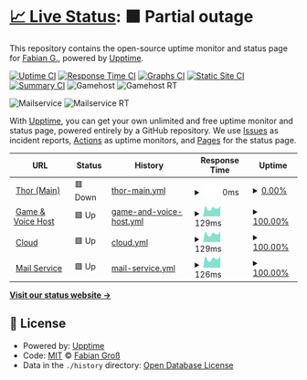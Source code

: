 # [📈 Live Status](https://status.fgross.cloud): <!--live status--> **🟧 Partial outage**

This repository contains the open-source uptime monitor and status page for [Fabian G.](mgservers.xyz), powered by [Upptime](https://github.com/upptime/upptime).

[![Uptime CI](https://github.com/fbigrs/status.fgross.cloud/workflows/Uptime%20CI/badge.svg)](https://github.com/fbigrs/status.fgross.cloud/actions?query=workflow%3A%22Uptime+CI%22)
[![Response Time CI](https://github.com/fbigrs/status.fgross.cloud/workflows/Response%20Time%20CI/badge.svg)](https://github.com/fbigrs/status.fgross.cloud/actions?query=workflow%3A%22Response+Time+CI%22)
[![Graphs CI](https://github.com/fbigrs/status.fgross.cloud/workflows/Graphs%20CI/badge.svg)](https://github.com/fbigrs/status.fgross.cloud/actions?query=workflow%3A%22Graphs+CI%22)
[![Static Site CI](https://github.com/fbigrs/status.fgross.cloud/workflows/Static%20Site%20CI/badge.svg)](https://github.com/fbigrs/status.fgross.cloud/actions?query=workflow%3A%22Static+Site+CI%22)
[![Summary CI](https://github.com/fbigrs/status.fgross.cloud/workflows/Summary%20CI/badge.svg)](https://github.com/fbigrs/status.fgross.cloud/actions?query=workflow%3A%22Summary+CI%22)
![Gamehost](https://img.shields.io/endpoint?url=https%3A%2F%2Fraw.githubusercontent.com%2Ffbigrs%2Fstatus%2Fmaster%2Fapi%2Fgamehost%2Fuptime.json)
![Gamehost RT](https://img.shields.io/endpoint?url=https%3A%2F%2Fraw.githubusercontent.com%2Ffbigrs%2Fstatus%2Fmaster%2Fapi%2Fgamehost%2Fresponse-time.json)

![Mailservice](https://img.shields.io/endpoint?url=https%3A%2F%2Fraw.githubusercontent.com%2Ffbigrs%2Fstatus%2Fmaster%2Fapi%2Fmail-service%2Fuptime.json)
![Mailservice RT](https://img.shields.io/endpoint?url=https%3A%2F%2Fraw.githubusercontent.com%2Ffbigrs%2Fstatus%2Fmaster%2Fapi%2Fmail-service%2Fresponse-time.json)

With [Upptime](https://upptime.js.org), you can get your own unlimited and free uptime monitor and status page, powered entirely by a GitHub repository. We use [Issues](https://github.com/fbigrs/status.fgross.cloud/issues) as incident reports, [Actions](https://github.com/fbigrs/status.fgross.cloud/actions) as uptime monitors, and [Pages](https://status.fgross.cloud) for the status page.

<!--start: status pages-->
<!-- This summary is generated by Upptime (https://github.com/upptime/upptime) -->
<!-- Do not edit this manually, your changes will be overwritten -->
<!-- prettier-ignore -->
| URL | Status | History | Response Time | Uptime |
| --- | ------ | ------- | ------------- | ------ |
| <img alt="" src="https://icons.duckduckgo.com/ip3/null.ico" height="13"> [Thor (Main)](144.76.40.174) | 🟥 Down | [thor-main.yml](https://github.com/fbigrs/status/commits/HEAD/history/thor-main.yml) | <details><summary><img alt="Response time graph" src="./graphs/thor-main/response-time-week.png" height="20"> 0ms</summary><br><a href="https://status.fgross.cloud/history/thor-main"><img alt="Response time 118" src="https://img.shields.io/endpoint?url=https%3A%2F%2Fraw.githubusercontent.com%2Ffbigrs%2Fstatus%2FHEAD%2Fapi%2Fthor-main%2Fresponse-time.json"></a><br><a href="https://status.fgross.cloud/history/thor-main"><img alt="24-hour response time 0" src="https://img.shields.io/endpoint?url=https%3A%2F%2Fraw.githubusercontent.com%2Ffbigrs%2Fstatus%2FHEAD%2Fapi%2Fthor-main%2Fresponse-time-day.json"></a><br><a href="https://status.fgross.cloud/history/thor-main"><img alt="7-day response time 0" src="https://img.shields.io/endpoint?url=https%3A%2F%2Fraw.githubusercontent.com%2Ffbigrs%2Fstatus%2FHEAD%2Fapi%2Fthor-main%2Fresponse-time-week.json"></a><br><a href="https://status.fgross.cloud/history/thor-main"><img alt="30-day response time 0" src="https://img.shields.io/endpoint?url=https%3A%2F%2Fraw.githubusercontent.com%2Ffbigrs%2Fstatus%2FHEAD%2Fapi%2Fthor-main%2Fresponse-time-month.json"></a><br><a href="https://status.fgross.cloud/history/thor-main"><img alt="1-year response time 118" src="https://img.shields.io/endpoint?url=https%3A%2F%2Fraw.githubusercontent.com%2Ffbigrs%2Fstatus%2FHEAD%2Fapi%2Fthor-main%2Fresponse-time-year.json"></a></details> | <details><summary><a href="https://status.fgross.cloud/history/thor-main">0.00%</a></summary><a href="https://status.fgross.cloud/history/thor-main"><img alt="All-time uptime 77.77%" src="https://img.shields.io/endpoint?url=https%3A%2F%2Fraw.githubusercontent.com%2Ffbigrs%2Fstatus%2FHEAD%2Fapi%2Fthor-main%2Fuptime.json"></a><br><a href="https://status.fgross.cloud/history/thor-main"><img alt="24-hour uptime 0.00%" src="https://img.shields.io/endpoint?url=https%3A%2F%2Fraw.githubusercontent.com%2Ffbigrs%2Fstatus%2FHEAD%2Fapi%2Fthor-main%2Fuptime-day.json"></a><br><a href="https://status.fgross.cloud/history/thor-main"><img alt="7-day uptime 0.00%" src="https://img.shields.io/endpoint?url=https%3A%2F%2Fraw.githubusercontent.com%2Ffbigrs%2Fstatus%2FHEAD%2Fapi%2Fthor-main%2Fuptime-week.json"></a><br><a href="https://status.fgross.cloud/history/thor-main"><img alt="30-day uptime 1.38%" src="https://img.shields.io/endpoint?url=https%3A%2F%2Fraw.githubusercontent.com%2Ffbigrs%2Fstatus%2FHEAD%2Fapi%2Fthor-main%2Fuptime-month.json"></a><br><a href="https://status.fgross.cloud/history/thor-main"><img alt="1-year uptime 77.77%" src="https://img.shields.io/endpoint?url=https%3A%2F%2Fraw.githubusercontent.com%2Ffbigrs%2Fstatus%2FHEAD%2Fapi%2Fthor-main%2Fuptime-year.json"></a></details>
| <img alt="" src="https://icons.duckduckgo.com/ip3/null.ico" height="13"> [Game & Voice Host](142.132.249.249) | 🟩 Up | [game-and-voice-host.yml](https://github.com/fbigrs/status/commits/HEAD/history/game-and-voice-host.yml) | <details><summary><img alt="Response time graph" src="./graphs/game-and-voice-host/response-time-week.png" height="20"> 129ms</summary><br><a href="https://status.fgross.cloud/history/game-and-voice-host"><img alt="Response time 121" src="https://img.shields.io/endpoint?url=https%3A%2F%2Fraw.githubusercontent.com%2Ffbigrs%2Fstatus%2FHEAD%2Fapi%2Fgame-and-voice-host%2Fresponse-time.json"></a><br><a href="https://status.fgross.cloud/history/game-and-voice-host"><img alt="24-hour response time 162" src="https://img.shields.io/endpoint?url=https%3A%2F%2Fraw.githubusercontent.com%2Ffbigrs%2Fstatus%2FHEAD%2Fapi%2Fgame-and-voice-host%2Fresponse-time-day.json"></a><br><a href="https://status.fgross.cloud/history/game-and-voice-host"><img alt="7-day response time 129" src="https://img.shields.io/endpoint?url=https%3A%2F%2Fraw.githubusercontent.com%2Ffbigrs%2Fstatus%2FHEAD%2Fapi%2Fgame-and-voice-host%2Fresponse-time-week.json"></a><br><a href="https://status.fgross.cloud/history/game-and-voice-host"><img alt="30-day response time 132" src="https://img.shields.io/endpoint?url=https%3A%2F%2Fraw.githubusercontent.com%2Ffbigrs%2Fstatus%2FHEAD%2Fapi%2Fgame-and-voice-host%2Fresponse-time-month.json"></a><br><a href="https://status.fgross.cloud/history/game-and-voice-host"><img alt="1-year response time 121" src="https://img.shields.io/endpoint?url=https%3A%2F%2Fraw.githubusercontent.com%2Ffbigrs%2Fstatus%2FHEAD%2Fapi%2Fgame-and-voice-host%2Fresponse-time-year.json"></a></details> | <details><summary><a href="https://status.fgross.cloud/history/game-and-voice-host">100.00%</a></summary><a href="https://status.fgross.cloud/history/game-and-voice-host"><img alt="All-time uptime 99.56%" src="https://img.shields.io/endpoint?url=https%3A%2F%2Fraw.githubusercontent.com%2Ffbigrs%2Fstatus%2FHEAD%2Fapi%2Fgame-and-voice-host%2Fuptime.json"></a><br><a href="https://status.fgross.cloud/history/game-and-voice-host"><img alt="24-hour uptime 100.00%" src="https://img.shields.io/endpoint?url=https%3A%2F%2Fraw.githubusercontent.com%2Ffbigrs%2Fstatus%2FHEAD%2Fapi%2Fgame-and-voice-host%2Fuptime-day.json"></a><br><a href="https://status.fgross.cloud/history/game-and-voice-host"><img alt="7-day uptime 100.00%" src="https://img.shields.io/endpoint?url=https%3A%2F%2Fraw.githubusercontent.com%2Ffbigrs%2Fstatus%2FHEAD%2Fapi%2Fgame-and-voice-host%2Fuptime-week.json"></a><br><a href="https://status.fgross.cloud/history/game-and-voice-host"><img alt="30-day uptime 100.00%" src="https://img.shields.io/endpoint?url=https%3A%2F%2Fraw.githubusercontent.com%2Ffbigrs%2Fstatus%2FHEAD%2Fapi%2Fgame-and-voice-host%2Fuptime-month.json"></a><br><a href="https://status.fgross.cloud/history/game-and-voice-host"><img alt="1-year uptime 99.56%" src="https://img.shields.io/endpoint?url=https%3A%2F%2Fraw.githubusercontent.com%2Ffbigrs%2Fstatus%2FHEAD%2Fapi%2Fgame-and-voice-host%2Fuptime-year.json"></a></details>
| <img alt="" src="https://icons.duckduckgo.com/ip3/null.ico" height="13"> [Cloud](142.132.249.249) | 🟩 Up | [cloud.yml](https://github.com/fbigrs/status/commits/HEAD/history/cloud.yml) | <details><summary><img alt="Response time graph" src="./graphs/cloud/response-time-week.png" height="20"> 129ms</summary><br><a href="https://status.fgross.cloud/history/cloud"><img alt="Response time 121" src="https://img.shields.io/endpoint?url=https%3A%2F%2Fraw.githubusercontent.com%2Ffbigrs%2Fstatus%2FHEAD%2Fapi%2Fcloud%2Fresponse-time.json"></a><br><a href="https://status.fgross.cloud/history/cloud"><img alt="24-hour response time 162" src="https://img.shields.io/endpoint?url=https%3A%2F%2Fraw.githubusercontent.com%2Ffbigrs%2Fstatus%2FHEAD%2Fapi%2Fcloud%2Fresponse-time-day.json"></a><br><a href="https://status.fgross.cloud/history/cloud"><img alt="7-day response time 129" src="https://img.shields.io/endpoint?url=https%3A%2F%2Fraw.githubusercontent.com%2Ffbigrs%2Fstatus%2FHEAD%2Fapi%2Fcloud%2Fresponse-time-week.json"></a><br><a href="https://status.fgross.cloud/history/cloud"><img alt="30-day response time 132" src="https://img.shields.io/endpoint?url=https%3A%2F%2Fraw.githubusercontent.com%2Ffbigrs%2Fstatus%2FHEAD%2Fapi%2Fcloud%2Fresponse-time-month.json"></a><br><a href="https://status.fgross.cloud/history/cloud"><img alt="1-year response time 121" src="https://img.shields.io/endpoint?url=https%3A%2F%2Fraw.githubusercontent.com%2Ffbigrs%2Fstatus%2FHEAD%2Fapi%2Fcloud%2Fresponse-time-year.json"></a></details> | <details><summary><a href="https://status.fgross.cloud/history/cloud">100.00%</a></summary><a href="https://status.fgross.cloud/history/cloud"><img alt="All-time uptime 94.46%" src="https://img.shields.io/endpoint?url=https%3A%2F%2Fraw.githubusercontent.com%2Ffbigrs%2Fstatus%2FHEAD%2Fapi%2Fcloud%2Fuptime.json"></a><br><a href="https://status.fgross.cloud/history/cloud"><img alt="24-hour uptime 100.00%" src="https://img.shields.io/endpoint?url=https%3A%2F%2Fraw.githubusercontent.com%2Ffbigrs%2Fstatus%2FHEAD%2Fapi%2Fcloud%2Fuptime-day.json"></a><br><a href="https://status.fgross.cloud/history/cloud"><img alt="7-day uptime 100.00%" src="https://img.shields.io/endpoint?url=https%3A%2F%2Fraw.githubusercontent.com%2Ffbigrs%2Fstatus%2FHEAD%2Fapi%2Fcloud%2Fuptime-week.json"></a><br><a href="https://status.fgross.cloud/history/cloud"><img alt="30-day uptime 100.00%" src="https://img.shields.io/endpoint?url=https%3A%2F%2Fraw.githubusercontent.com%2Ffbigrs%2Fstatus%2FHEAD%2Fapi%2Fcloud%2Fuptime-month.json"></a><br><a href="https://status.fgross.cloud/history/cloud"><img alt="1-year uptime 94.46%" src="https://img.shields.io/endpoint?url=https%3A%2F%2Fraw.githubusercontent.com%2Ffbigrs%2Fstatus%2FHEAD%2Fapi%2Fcloud%2Fuptime-year.json"></a></details>
| <img alt="" src="https://icons.duckduckgo.com/ip3/null.ico" height="13"> [Mail Service](82.165.1.212) | 🟩 Up | [mail-service.yml](https://github.com/fbigrs/status/commits/HEAD/history/mail-service.yml) | <details><summary><img alt="Response time graph" src="./graphs/mail-service/response-time-week.png" height="20"> 126ms</summary><br><a href="https://status.fgross.cloud/history/mail-service"><img alt="Response time 128" src="https://img.shields.io/endpoint?url=https%3A%2F%2Fraw.githubusercontent.com%2Ffbigrs%2Fstatus%2FHEAD%2Fapi%2Fmail-service%2Fresponse-time.json"></a><br><a href="https://status.fgross.cloud/history/mail-service"><img alt="24-hour response time 160" src="https://img.shields.io/endpoint?url=https%3A%2F%2Fraw.githubusercontent.com%2Ffbigrs%2Fstatus%2FHEAD%2Fapi%2Fmail-service%2Fresponse-time-day.json"></a><br><a href="https://status.fgross.cloud/history/mail-service"><img alt="7-day response time 126" src="https://img.shields.io/endpoint?url=https%3A%2F%2Fraw.githubusercontent.com%2Ffbigrs%2Fstatus%2FHEAD%2Fapi%2Fmail-service%2Fresponse-time-week.json"></a><br><a href="https://status.fgross.cloud/history/mail-service"><img alt="30-day response time 129" src="https://img.shields.io/endpoint?url=https%3A%2F%2Fraw.githubusercontent.com%2Ffbigrs%2Fstatus%2FHEAD%2Fapi%2Fmail-service%2Fresponse-time-month.json"></a><br><a href="https://status.fgross.cloud/history/mail-service"><img alt="1-year response time 128" src="https://img.shields.io/endpoint?url=https%3A%2F%2Fraw.githubusercontent.com%2Ffbigrs%2Fstatus%2FHEAD%2Fapi%2Fmail-service%2Fresponse-time-year.json"></a></details> | <details><summary><a href="https://status.fgross.cloud/history/mail-service">100.00%</a></summary><a href="https://status.fgross.cloud/history/mail-service"><img alt="All-time uptime 76.83%" src="https://img.shields.io/endpoint?url=https%3A%2F%2Fraw.githubusercontent.com%2Ffbigrs%2Fstatus%2FHEAD%2Fapi%2Fmail-service%2Fuptime.json"></a><br><a href="https://status.fgross.cloud/history/mail-service"><img alt="24-hour uptime 100.00%" src="https://img.shields.io/endpoint?url=https%3A%2F%2Fraw.githubusercontent.com%2Ffbigrs%2Fstatus%2FHEAD%2Fapi%2Fmail-service%2Fuptime-day.json"></a><br><a href="https://status.fgross.cloud/history/mail-service"><img alt="7-day uptime 100.00%" src="https://img.shields.io/endpoint?url=https%3A%2F%2Fraw.githubusercontent.com%2Ffbigrs%2Fstatus%2FHEAD%2Fapi%2Fmail-service%2Fuptime-week.json"></a><br><a href="https://status.fgross.cloud/history/mail-service"><img alt="30-day uptime 100.00%" src="https://img.shields.io/endpoint?url=https%3A%2F%2Fraw.githubusercontent.com%2Ffbigrs%2Fstatus%2FHEAD%2Fapi%2Fmail-service%2Fuptime-month.json"></a><br><a href="https://status.fgross.cloud/history/mail-service"><img alt="1-year uptime 76.83%" src="https://img.shields.io/endpoint?url=https%3A%2F%2Fraw.githubusercontent.com%2Ffbigrs%2Fstatus%2FHEAD%2Fapi%2Fmail-service%2Fuptime-year.json"></a></details>

<!--end: status pages-->

[**Visit our status website →**](https://status.fgross.cloud)

## 📄 License

- Powered by: [Upptime](https://github.com/upptime/upptime)
- Code: [MIT](./LICENSE) © [Fabian Groß](mgservers.xyz)
- Data in the `./history` directory: [Open Database License](https://opendatacommons.org/licenses/odbl/1-0/)
